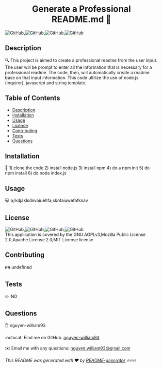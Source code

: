 <h1 align="center">Generate a  Professional README.md  👋</h1>
  
  ![GitHub](https://img.shields.io/badge/License-GNU%20AGPLv3-green),![GitHub](https://img.shields.io/badge/License-Mozilla%20Public%20License%202.0-green),![GitHub](https://img.shields.io/badge/License-Apache%20License%202.0-green),![GitHub](https://img.shields.io/badge/License-MIT%20License-green)
  ## Description
  🔍 This project is aimed to create a professional readme from the user input. The user will be prompt to enter all the information that is necessary for a professional readme. The code, then, will automatically create a readme base on that input information. This code ultilize the use of node.js (inquirer), javascript and string template.
  ## Table of Contents
  - [Description](#description)
  - [Installation](#installation)
  - [Usage](#usage)
  - [License](#license)
  - [Contributing](#contributing)
  - [Tests](#tests)
  - [Questions](#questions)
  ## Installation
  💾 1) clone the code 2) install node.js 3) install npm 4) do a npm init 5) do npm install 6) do node index.js
  ## Usage
  💻 a;lkdjaklsdnvaiuehfa;sknfaiuwefafknav
  ## License
  ![GitHub](https://img.shields.io/badge/License-GNU%20AGPLv3-green),![GitHub](https://img.shields.io/badge/License-Mozilla%20Public%20License%202.0-green),![GitHub](https://img.shields.io/badge/License-Apache%20License%202.0-green),![GitHub](https://img.shields.io/badge/License-MIT%20License-green)
  <br />
  This application is covered by the GNU AGPLv3,Mozilla Public License 2.0,Apache License 2.0,MIT License license. 
  ## Contributing
  👪 undefined
  ## Tests
  ✏️ NO
  ## Questions
  ✋ nguyen-william93<br />
  <br />
  :octocat: Find me on GitHub: [nguyen-william93](https://github.com/nguyen-william93)<br />
  <br />
  ✉️ Email me with any questions: nguyen.william93@gmail.com<br /><br />
  _This README was generated with ❤️ by [README-generator](https://github.com/nguyen-william93/README-generator) 🔥🔥🔥_
      